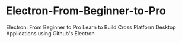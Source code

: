 # Electron-From-Beginner-to-Pro
Electron: From Beginner to Pro Learn to Build Cross Platform Desktop Applications using Github's Electron
